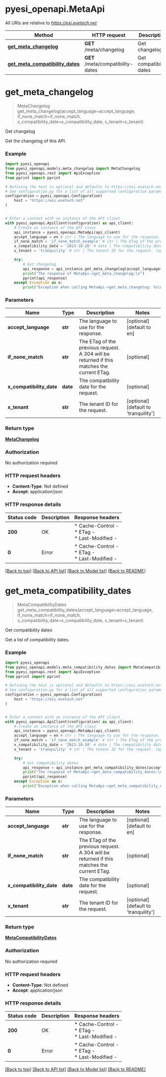 # pyesi_openapi.MetaApi

All URIs are relative to *https://esi.evetech.net*

Method | HTTP request | Description
------------- | ------------- | -------------
[**get_meta_changelog**](MetaApi.md#get_meta_changelog) | **GET** /meta/changelog | Get changelog
[**get_meta_compatibility_dates**](MetaApi.md#get_meta_compatibility_dates) | **GET** /meta/compatibility-dates | Get compatibility dates


# **get_meta_changelog**
> MetaChangelog get_meta_changelog(accept_language=accept_language, if_none_match=if_none_match, x_compatibility_date=x_compatibility_date, x_tenant=x_tenant)

Get changelog

Get the changelog of this API.

### Example


```python
import pyesi_openapi
from pyesi_openapi.models.meta_changelog import MetaChangelog
from pyesi_openapi.rest import ApiException
from pprint import pprint

# Defining the host is optional and defaults to https://esi.evetech.net
# See configuration.py for a list of all supported configuration parameters.
configuration = pyesi_openapi.Configuration(
    host = "https://esi.evetech.net"
)


# Enter a context with an instance of the API client
with pyesi_openapi.ApiClient(configuration) as api_client:
    # Create an instance of the API class
    api_instance = pyesi_openapi.MetaApi(api_client)
    accept_language = en # str | The language to use for the response. (optional) (default to en)
    if_none_match = 'if_none_match_example' # str | The ETag of the previous request. A 304 will be returned if this matches the current ETag. (optional)
    x_compatibility_date = '2013-10-20' # date | The compatibility date for the request. (optional)
    x_tenant = 'tranquility' # str | The tenant ID for the request. (optional) (default to 'tranquility')

    try:
        # Get changelog
        api_response = api_instance.get_meta_changelog(accept_language=accept_language, if_none_match=if_none_match, x_compatibility_date=x_compatibility_date, x_tenant=x_tenant)
        print("The response of MetaApi->get_meta_changelog:\n")
        pprint(api_response)
    except Exception as e:
        print("Exception when calling MetaApi->get_meta_changelog: %s\n" % e)
```



### Parameters


Name | Type | Description  | Notes
------------- | ------------- | ------------- | -------------
 **accept_language** | **str**| The language to use for the response. | [optional] [default to en]
 **if_none_match** | **str**| The ETag of the previous request. A 304 will be returned if this matches the current ETag. | [optional] 
 **x_compatibility_date** | **date**| The compatibility date for the request. | [optional] 
 **x_tenant** | **str**| The tenant ID for the request. | [optional] [default to &#39;tranquility&#39;]

### Return type

[**MetaChangelog**](MetaChangelog.md)

### Authorization

No authorization required

### HTTP request headers

 - **Content-Type**: Not defined
 - **Accept**: application/json

### HTTP response details

| Status code | Description | Response headers |
|-------------|-------------|------------------|
**200** | OK |  * Cache-Control -  <br>  * ETag -  <br>  * Last-Modified -  <br>  |
**0** | Error |  * Cache-Control -  <br>  * ETag -  <br>  * Last-Modified -  <br>  |

[[Back to top]](#) [[Back to API list]](../README.md#documentation-for-api-endpoints) [[Back to Model list]](../README.md#documentation-for-models) [[Back to README]](../README.md)

# **get_meta_compatibility_dates**
> MetaCompatibilityDates get_meta_compatibility_dates(accept_language=accept_language, if_none_match=if_none_match, x_compatibility_date=x_compatibility_date, x_tenant=x_tenant)

Get compatibility dates

Get a list of compatibility dates.

### Example


```python
import pyesi_openapi
from pyesi_openapi.models.meta_compatibility_dates import MetaCompatibilityDates
from pyesi_openapi.rest import ApiException
from pprint import pprint

# Defining the host is optional and defaults to https://esi.evetech.net
# See configuration.py for a list of all supported configuration parameters.
configuration = pyesi_openapi.Configuration(
    host = "https://esi.evetech.net"
)


# Enter a context with an instance of the API client
with pyesi_openapi.ApiClient(configuration) as api_client:
    # Create an instance of the API class
    api_instance = pyesi_openapi.MetaApi(api_client)
    accept_language = en # str | The language to use for the response. (optional) (default to en)
    if_none_match = 'if_none_match_example' # str | The ETag of the previous request. A 304 will be returned if this matches the current ETag. (optional)
    x_compatibility_date = '2013-10-20' # date | The compatibility date for the request. (optional)
    x_tenant = 'tranquility' # str | The tenant ID for the request. (optional) (default to 'tranquility')

    try:
        # Get compatibility dates
        api_response = api_instance.get_meta_compatibility_dates(accept_language=accept_language, if_none_match=if_none_match, x_compatibility_date=x_compatibility_date, x_tenant=x_tenant)
        print("The response of MetaApi->get_meta_compatibility_dates:\n")
        pprint(api_response)
    except Exception as e:
        print("Exception when calling MetaApi->get_meta_compatibility_dates: %s\n" % e)
```



### Parameters


Name | Type | Description  | Notes
------------- | ------------- | ------------- | -------------
 **accept_language** | **str**| The language to use for the response. | [optional] [default to en]
 **if_none_match** | **str**| The ETag of the previous request. A 304 will be returned if this matches the current ETag. | [optional] 
 **x_compatibility_date** | **date**| The compatibility date for the request. | [optional] 
 **x_tenant** | **str**| The tenant ID for the request. | [optional] [default to &#39;tranquility&#39;]

### Return type

[**MetaCompatibilityDates**](MetaCompatibilityDates.md)

### Authorization

No authorization required

### HTTP request headers

 - **Content-Type**: Not defined
 - **Accept**: application/json

### HTTP response details

| Status code | Description | Response headers |
|-------------|-------------|------------------|
**200** | OK |  * Cache-Control -  <br>  * ETag -  <br>  * Last-Modified -  <br>  |
**0** | Error |  * Cache-Control -  <br>  * ETag -  <br>  * Last-Modified -  <br>  |

[[Back to top]](#) [[Back to API list]](../README.md#documentation-for-api-endpoints) [[Back to Model list]](../README.md#documentation-for-models) [[Back to README]](../README.md)


